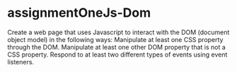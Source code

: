 # assignmentOneJs-Dom
Create a web page that uses Javascript to interact with the DOM (document object model) in the following ways:  Manipulate at least one CSS property through the DOM. Manipulate at least one other DOM property that is not a CSS property. Respond to at least two different types of events using event listeners.
